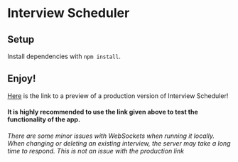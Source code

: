 # Interview Scheduler

## Setup

Install dependencies with `npm install`.

## Enjoy!

[Here](https://5e7bb2fe6510558a846e45eb--elegant-elion-6fb0e6.netlify.com/) is the link to a preview of a production version of Interview Scheduler!

#### It is highly recommended to use the link given above to test the functionality of the app.

###### There are some minor issues with WebSockets when running it locally. When changing or deleting an existing interview, the server may take a long time to respond. This is not an issue with the production link
